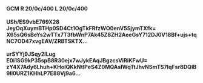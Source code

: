 #### GCM R 20/0c/400 L 20/0c/400
**USh/ES9vbE769X28**<br/>**JeyOqXuymBTHp0SD4Ct1OgTkFRfzWO0enV5SjymTXfk=**<br/>**X65sQ6sBeYs2wTTx7T3fbWnP7Ak45Z8ZH2AeeGsY712DJ0V18Bf+ujs+tqNC7OD47xvgEAV/ZRBTSKTX...**<br/><br/>
**urSYYj9JSqy2lLug**<br/>**E0i1SG9kP35spB8R30ejx7wJykEAqJBgzcsViRiKFwU=**<br/>**zY4X7Ady6Lhuh+KHoIQKkNtlPeS4Z0MQAslWqTtJhvNSmTS7IqFsr8DQIB9ll0URZ1KHhLP7E88Vj9a6...**